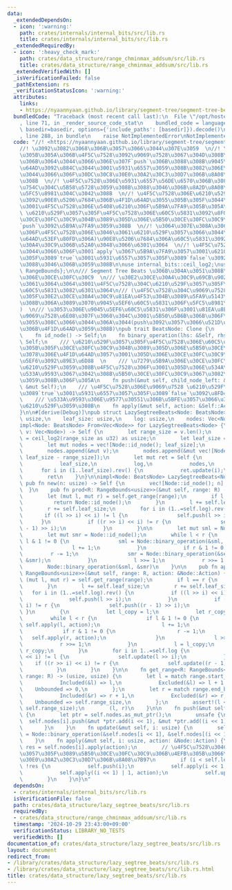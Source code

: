 ```yaml
---
data:
  _extendedDependsOn:
  - icon: ':warning:'
    path: crates/internals/internal_bits/src/lib.rs
    title: crates/internals/internal_bits/src/lib.rs
  _extendedRequiredBy:
  - icon: ':heavy_check_mark:'
    path: crates/data_structure/range_chminmax_addsum/src/lib.rs
    title: crates/data_structure/range_chminmax_addsum/src/lib.rs
  _extendedVerifiedWith: []
  _isVerificationFailed: false
  _pathExtension: rs
  _verificationStatusIcon: ':warning:'
  attributes:
    links:
    - https://nyaannyaan.github.io/library/segment-tree/segment-tree-beats-abstract.hpp
  bundledCode: "Traceback (most recent call last):\n  File \"/opt/hostedtoolcache/Python/3.10.15/x64/lib/python3.10/site-packages/onlinejudge_verify/documentation/build.py\"\
    , line 71, in _render_source_code_stat\n    bundled_code = language.bundle(stat.path,\
    \ basedir=basedir, options={'include_paths': [basedir]}).decode()\n  File \"/opt/hostedtoolcache/Python/3.10.15/x64/lib/python3.10/site-packages/onlinejudge_verify/languages/rust.py\"\
    , line 288, in bundle\n    raise NotImplementedError\nNotImplementedError\n"
  code: "//! <https://nyaannyaan.github.io/library/segment-tree/segment-tree-beats-abstract.hpp>\n\
    //! \u3092\u3082\u3068\u306B\u3057\u3066\u3044\u307E\u3059  \n//! \u5931\u6557\
    \u305B\u305A\u306B\u4F5C\u7528\u3092\u9069\u7528\u3067\u304D\u308B\u3082\u306E\
    \u306B\u3064\u3044\u3066\u306E\u307F`push`\u306B\u3088\u308B\u9045\u5EF6\u4F1D\
    \u64AD\u3092\u884C\u3044\u3001\u5931\u6557\u3059\u308B\u3082\u306E\u306B\u3064\
    \u3044\u3066\u306F\u30DC\u30C8\u30E0\u30A2\u30C3\u30D7\u306B\u8A08\u7B97\u3059\
    \u308B  \n//! \u4F5C\u7528\u306E\u5931\u6557\u56DE\u6570\u306B\u3088\u3044\u4E0A\
    \u754C\u304C\u5B58\u5728\u3059\u308B\u3088\u3046\u306B\u8A2D\u8A08\u3059\u308B\
    \u5FC5\u8981\u304C\u3042\u308B  \n//! \u4F5C\u7528\u306E\u6210\u529F\u90E8\u5206\
    \u3092\u90E8\u5206\u7684\u306B\u4F1D\u64AD\u3055\u305B\u305F\u3044\u306E\u3067\
    \u3001\u4F5C\u7528\u306E\u5408\u6210\u306F\u5B9A\u7FA9\u305B\u305A\u3001\n//!\
    \ \u6210\u529F\u3057\u305F\u4F5C\u7528\u306E\u60C5\u5831\u3092\u8F09\u305B\u305F\
    \u30CE\u30FC\u30C9\u304B\u3089\u305D\u306E\u5B50\u30CE\u30FC\u30C9\u3078\u306E\
    `push`\u3092\u5B9A\u7FA9\u3059\u308B  \n//! \u3064\u307E\u308A\u30CE\u30FC\u30C9\
    \u306F\u4F5C\u7528\u306E\u3046\u3061\u6210\u529F\u3057\u3066\u3044\u308B(=\u4F1D\
    \u64AD\u53EF\u80FD\u306A)\u90E8\u5206\u7684\u306A\u60C5\u5831\u3092\u30E2\u30CE\
    \u30A4\u30C9\u306B\u52A0\u3048\u3066\u6301\u3064  \n//! \u4F5C\u7528\u306B\u3064\
    \u3044\u3066\u306F\u3001`apply`\u3067\u5B9A\u7FA9\u3057\u3001\u6210\u529F\u3057\
    \u305F\u3089`true`\u3001\u5931\u6557\u3057\u305F\u3089`false`\u3092\u8FD4\u3059\
    \u3088\u3046\u306B\u3059\u308B\n\nuse internal_bits::ceil_log2;\nuse std::ops::{Bound::*,\
    \ RangeBounds};\n\n/// Segment Tree Beats \u306B\u304A\u3051\u308B\u5185\u90E8\
    \u306E\u30CE\u30FC\u30C9  \n/// \u30E2\u30CE\u30A4\u30C9\u69CB\u9020\u3092\u6301\
    \u3061\u3064\u3064\u3001\u4F5C\u7528\u304C\u6210\u529F\u3057\u305F\u9045\u5EF6\
    \u60C5\u5831\u3082\u6301\u3064\n/// (\u4F5C\u7528\u304C\u9069\u7528\u3055\u308C\
    \u305F\u30E2\u30CE\u30A4\u30C9\u81EA\u4F53\u304B\u3089\u5FA9\u5143\u3067\u304D\
    \u308B\u306A\u3089\u3070\u9045\u5EF6\u60C5\u5831\u306F\u5FC5\u8981\u306A\u3044\
    )  \n/// \u3053\u306E\u9045\u5EF6\u60C5\u5831\u306F\u3001\u81EA\u8EAB\u306B\u306F\
    \u9069\u7528\u6E08\u307F\u3060\u304C\u3001\u5B50\u5B6B\u306B\u306F\u53CD\u6620\
    \u3055\u308C\u3066\u3044\u306A\u3044(push\u3092\u3057\u3066\u521D\u3081\u3066\u5B50\
    \u306B\u4F1D\u64AD\u3059\u308B)\npub trait BeatsNode: Clone {\n    type Action;\n\
    \    fn id_node() -> Self;\n    fn binary_operation(lhs: &Self, rhs: &Self) ->\
    \ Self;\n    /// \u6210\u529F\u3057\u305F\u4F5C\u7528\u306E\u60C5\u5831\u3092\u8F09\
    \u305B\u305F\u30CE\u30FC\u30C9\u304B\u3089\u305D\u306E\u5B50\u30CE\u30FC\u30C9\
    \u3078\u306E\u4F1D\u64AD\u3057\u3001\u305D\u306E\u30CE\u30FC\u30C9\u306E\u9045\
    \u5EF6\u3092\u89E3\u6D88  \n    /// \u7279\u5B9A\u306E\u30CE\u30FC\u30C9\u306B\
    \u6210\u529F\u3059\u308B\u4F5C\u7528\u306F\u3001\u305D\u306E\u534A\u5206\u306E\
    \u533A\u9593\u3067\u3042\u308B\u5B50\u30CE\u30FC\u30C9\u3067\u3082\u6210\u529F\
    \u3059\u308B\u306F\u305A\n    fn push(&mut self, child_node_left: &mut Self, child_node_right:\
    \ &mut Self);\n    /// \u4F5C\u7528\u306E\u9069\u7528 \u6210\u529F\u3057\u305F\
    \u3089`true`\u3001\u5931\u6557\u3057\u305F\u3089`false`\u3092\u8FD4\u3059  \n\
    \    /// \u533A\u9593\u306E\u9577\u30551\u306B\u5BFE\u3057\u3066\u306F\u5FC5\u305A\
    \u6210\u529F\u3059\u308B\n    fn apply(&mut self, action: &Self::Action) -> bool;\n\
    }\n\n#[derive(Debug)]\npub struct LazySegtreeBeats<Node: BeatsNode> {\n    range_size:\
    \ usize,\n    leaf_size: usize,\n    log: usize,\n    nodes: Vec<Node>,\n}\n\n\
    impl<Node: BeatsNode> From<Vec<Node>> for LazySegtreeBeats<Node> {\n    fn from(mut\
    \ v: Vec<Node>) -> Self {\n        let range_size = v.len();\n        let log\
    \ = ceil_log2(range_size as u32) as usize;\n        let leaf_size = 1 << log;\n\
    \        let mut nodes = vec![Node::id_node(); leaf_size];\n        nodes.reserve(leaf_size);\n\
    \        nodes.append(&mut v);\n        nodes.append(&mut vec![Node::id_node();\
    \ leaf_size - range_size]);\n        let mut ret = Self {\n            range_size,\n\
    \            leaf_size,\n            log,\n            nodes,\n        };\n  \
    \      for i in (1..leaf_size).rev() {\n            ret.update(i);\n        }\n\
    \        ret\n    }\n}\n\nimpl<Node: BeatsNode> LazySegtreeBeats<Node> {\n   \
    \ pub fn new(n: usize) -> Self {\n        vec![Node::id_node(); n].into()\n  \
    \  }\n    pub fn prod<R: RangeBounds<usize>>(&mut self, range: R) -> Node {\n\
    \        let (mut l, mut r) = self.get_range(range);\n        if l == r {\n  \
    \          return Node::id_node();\n        }\n        l += self.leaf_size;\n\
    \        r += self.leaf_size;\n        for i in (1..=self.log).rev() {\n     \
    \       if ((l >> i) << i) != l {\n                self.push(l >> i);\n      \
    \      }\n            if ((r >> i) << i) != r {\n                self.push((r\
    \ - 1) >> i);\n            }\n        }\n\n        let mut sml = Node::id_node();\n\
    \        let mut smr = Node::id_node();\n        while l < r {\n            if\
    \ l & 1 != 0 {\n                sml = Node::binary_operation(&sml, &self.nodes[l]);\n\
    \                l += 1;\n            }\n            if r & 1 != 0 {\n       \
    \         r -= 1;\n                smr = Node::binary_operation(&self.nodes[r],\
    \ &smr);\n            }\n            l >>= 1;\n            r >>= 1;\n        }\n\
    \        Node::binary_operation(&sml, &smr)\n    }\n\n    pub fn apply_range<R:\
    \ RangeBounds<usize>>(&mut self, range: R, action: &Node::Action) {\n        let\
    \ (mut l, mut r) = self.get_range(range);\n        if l == r {\n            return;\n\
    \        }\n        l += self.leaf_size;\n        r += self.leaf_size;\n     \
    \   for i in (1..=self.log).rev() {\n            if ((l >> i) << i) != l {\n \
    \               self.push(l >> i);\n            }\n            if ((r >> i) <<\
    \ i) != r {\n                self.push((r - 1) >> i);\n            }\n       \
    \ }\n        {\n            let l_copy = l;\n            let r_copy = r;\n   \
    \         while l < r {\n                if l & 1 != 0 {\n                   \
    \ self.apply(l, action);\n                    l += 1;\n                }\n   \
    \             if r & 1 != 0 {\n                    r -= 1;\n                 \
    \   self.apply(r, action);\n                }\n                l >>= 1;\n    \
    \            r >>= 1;\n            }\n            l = l_copy;\n            r =\
    \ r_copy;\n        }\n        for i in 1..=self.log {\n            if ((l >> i)\
    \ << i) != l {\n                self.update(l >> i);\n            }\n        \
    \    if ((r >> i) << i) != r {\n                self.update((r - 1) >> i);\n \
    \           }\n        }\n    }\n\n    fn get_range<R: RangeBounds<usize>>(&self,\
    \ range: R) -> (usize, usize) {\n        let l = match range.start_bound() {\n\
    \            Included(&l) => l,\n            Excluded(&l) => l + 1,\n        \
    \    Unbounded => 0,\n        };\n        let r = match range.end_bound() {\n\
    \            Included(&r) => r + 1,\n            Excluded(&r) => r,\n        \
    \    Unbounded => self.range_size,\n        };\n        assert!(l <= r && r <=\
    \ self.range_size);\n        (l, r)\n    }\n\n    fn push(&mut self, i: usize)\
    \ {\n        let ptr = self.nodes.as_mut_ptr();\n        unsafe {\n          \
    \  self.nodes[i].push(&mut *ptr.add(i << 1), &mut *ptr.add((i << 1) | 1));\n \
    \       }\n    }\n    fn update(&mut self, i: usize) {\n        self.nodes[i]\
    \ = Node::binary_operation(&self.nodes[i << 1], &self.nodes[(i << 1) | 1]);\n\
    \    }\n    fn apply(&mut self, i: usize, action: &Node::Action) {\n        let\
    \ res = self.nodes[i].apply(action);\n        // \u4F5C\u7528\u304C\u5931\u6557\
    \u3057\u305F\u3089\u5B50\u30CE\u30FC\u30C9\u306B\u4EFB\u305B\u3066\u30DC\u30C8\
    \u30E0\u30A2\u30C3\u30D7\u306B\u8A08\u7B97\n        if (i < self.leaf_size) &&\
    \ !res {\n            self.push(i);\n            self.apply(i << 1, action);\n\
    \            self.apply((i << 1) | 1, action);\n            self.update(i);\n\
    \        }\n    }\n}\n"
  dependsOn:
  - crates/internals/internal_bits/src/lib.rs
  isVerificationFile: false
  path: crates/data_structure/lazy_segtree_beats/src/lib.rs
  requiredBy:
  - crates/data_structure/range_chminmax_addsum/src/lib.rs
  timestamp: '2024-10-29 23:43:00+09:00'
  verificationStatus: LIBRARY_NO_TESTS
  verifiedWith: []
documentation_of: crates/data_structure/lazy_segtree_beats/src/lib.rs
layout: document
redirect_from:
- /library/crates/data_structure/lazy_segtree_beats/src/lib.rs
- /library/crates/data_structure/lazy_segtree_beats/src/lib.rs.html
title: crates/data_structure/lazy_segtree_beats/src/lib.rs
---
```


